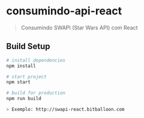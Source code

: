 # consumindo-api-react

> Consumindo SWAPI (Star Wars API) com React

## Build Setup

``` bash
# install dependencies
npm install

# start project
npm start

# build for production
npm run build

> Exemplo: http://swapi-react.bitballoon.com